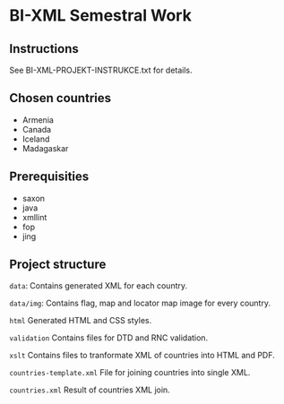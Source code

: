 # BI-XML Semestral Work

## Instructions
See BI-XML-PROJEKT-INSTRUKCE.txt for details.

## Chosen countries
- Armenia
- Canada
- Iceland
- Madagaskar

## Prerequisities
- saxon
- java
- xmllint
- fop
- jing

## Project structure
`data`: Contains generated XML for each country.

`data/img`: Contains flag, map and locator map image for every country.

`html` Generated HTML and CSS styles.

`validation` Contains files for DTD and RNC validation.

`xslt` Contains files to tranformate XML of countries into HTML and PDF.

`countries-template.xml` File for joining countries into single XML.

`countries.xml` Result of countries XML join.

